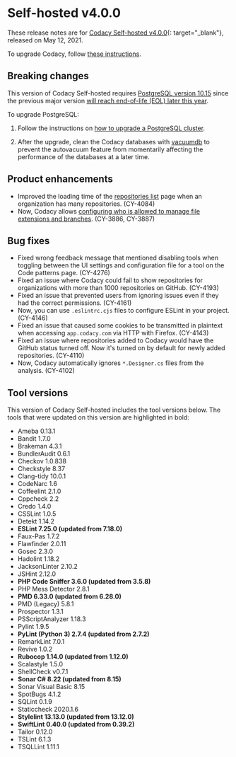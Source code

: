 # Self-hosted v4.0.0

These release notes are for [Codacy Self-hosted v4.0.0](https://github.com/codacy/chart/releases/tag/4.0.0){: target="_blank"}, released on May 12, 2021. <!-- TODO Update release date -->

To upgrade Codacy, follow [these instructions](../../chart/maintenance/upgrade.md).

## Breaking changes

This version of Codacy Self-hosted requires [PostgreSQL version 10.15](https://docs.codacy.com/v4.0/chart/requirements/#postgresql-server-setup) since the previous major version [will reach end-of-life (EOL) later this year](https://www.postgresql.org/support/versioning/).

To upgrade PostgreSQL:

1.  Follow the instructions on [how to upgrade a PostgreSQL cluster](https://www.postgresql.org/docs/10/upgrading.html).

1.  After the upgrade, clean the Codacy databases with [vacuumdb](https://www.postgresql.org/docs/10/app-vacuumdb.html) to prevent the <span class="skip-vale">autovacuum</a> feature from momentarily affecting the performance of the databases at a later time.

## Product enhancements

-   Improved the loading time of the [repositories list](https://docs.codacy.com/v4.0/organizations/managing-repositories/) page when an organization has many repositories. (CY-4084)
-   Now, Codacy allows [configuring who is allowed to manage file extensions and branches](https://docs.codacy.com/v4.0/organizations/roles-and-permissions-for-synced-organizations/#change-analysis-configuration). (CY-3886, CY-3887)

## Bug fixes

-   Fixed wrong feedback message that mentioned disabling tools when toggling between the UI settings and configuration file for a tool on the Code patterns page. (CY-4276)
-   Fixed an issue where Codacy could fail to show repositories for organizations with more than 1000 repositories on GitHub. (CY-4193)
-   Fixed an issue that prevented users from ignoring issues even if they had the correct permissions. (CY-4161)
-   Now, you can use `.eslintrc.cjs` files to configure ESLint in your project. (CY-4146)
-   Fixed an issue that caused some cookies to be transmitted in plaintext when accessing `app.codacy.com` via HTTP with Firefox. (CY-4143)
-   Fixed an issue where repositories added to Codacy would have the GitHub status turned off. Now it's turned on by default for newly added repositories. (CY-4110)
-   Now, Codacy automatically ignores `*.Designer.cs` files from the analysis. (CY-4102)

## Tool versions

This version of Codacy Self-hosted includes the tool versions below. The tools that were updated on this version are highlighted in bold:

-   Ameba 0.13.1
-   Bandit 1.7.0
-   Brakeman 4.3.1
-   BundlerAudit 0.6.1
-   Checkov 1.0.838
-   Checkstyle 8.37
-   Clang-tidy 10.0.1
-   CodeNarc 1.6
-   Coffeelint 2.1.0
-   Cppcheck 2.2
-   Credo 1.4.0
-   CSSLint 1.0.5
-   Detekt 1.14.2
-   **ESLint 7.25.0 (updated from 7.18.0)**
-   Faux-Pas 1.7.2
-   Flawfinder 2.0.11
-   Gosec 2.3.0
-   Hadolint 1.18.2
-   JacksonLinter 2.10.2
-   JSHint 2.12.0
-   **PHP Code Sniffer 3.6.0 (updated from 3.5.8)**
-   PHP Mess Detector 2.8.1
-   **PMD 6.33.0 (updated from 6.28.0)**
-   PMD (Legacy) 5.8.1
-   Prospector 1.3.1
-   PSScriptAnalyzer 1.18.3
-   Pylint 1.9.5
-   **PyLint (Python 3) 2.7.4 (updated from 2.7.2)**
-   RemarkLint 7.0.1
-   Revive 1.0.2
-   **Rubocop 1.14.0 (updated from 1.12.0)**
-   Scalastyle 1.5.0
-   ShellCheck v0.7.1
-   **Sonar C# 8.22 (updated from 8.15)**
-   Sonar Visual Basic 8.15
-   SpotBugs 4.1.2
-   SQLint 0.1.9
-   Staticcheck 2020.1.6
-   **Stylelint 13.13.0 (updated from 13.12.0)**
-   **SwiftLint 0.40.0 (updated from 0.39.2)**
-   Tailor 0.12.0
-   TSLint 6.1.3
-   TSQLLint 1.11.1
